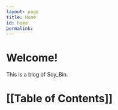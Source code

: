 ```yaml
---
layout: page
title: Home
id: home
permalink: 
---
```

# Welcome!
This is a blog of Soy_Bin.<br>
# [[Table of Contents]]